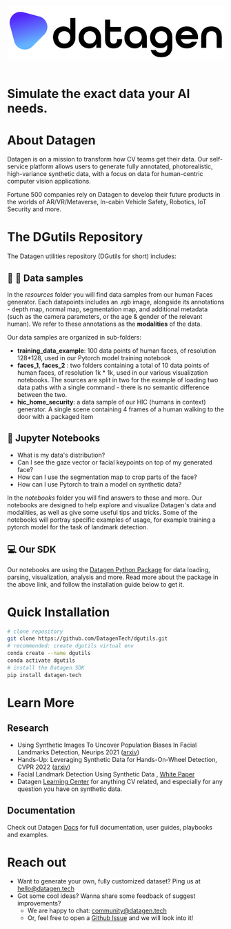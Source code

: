 <div align="center">
  <img src="docs/assets/datagen-logo.png" width="600"/>
 <br/><br/>
</div>
  

# **Simulate the exact data your AI needs.**

  <p align="center">
 

# About Datagen

Datagen is on a mission to transform how CV teams get their data. Our self-service platform allows users to generate fully annotated, photorealistic, high-variance synthetic data, with a focus on data for human-centric computer vision applications.

Fortune 500 companies rely on Datagen to develop their future products in the worlds of AR/VR/Metaverse, In-cabin Vehicle Safety, Robotics, IoT Security and more.

# The DGutils Repository
The Datagen utilities repository (DGutils for short) includes:

## :older_man: :older_woman: Data samples
In the _resources_ folder you will find data samples from our human Faces generator. Each datapoints includes an .rgb image, alongside its annotations - depth map, normal map, segmentation map, and additional metadata (such as the camera parameters, or the age & gender of the relevant human). We refer to these annotations as the **modalities** of the data.

Our data samples are organized in sub-folders:

 - **training_data_example**: 100 data points of human faces, of resolution 128*128, used in our Pytorch model training notebook
 - **faces_1**, **faces_2** : two folders containing a total of 10 data points of human faces, of resolution 1k * 1k, used in our various visualization notebooks. The sources are split in two for the example of loading two data paths with a single command - there is no semantic difference between the two. 
 - **hic_home_security**: a data sample of our HIC (humans in context) generator. A single scene containing 4 frames of a human walking to the door with a packaged item

## :notebook_with_decorative_cover: Jupyter Notebooks

 - What is my data's distribution?
 - Can I see the gaze vector or facial keypoints on top of my generated face?
 - How can I use the segmentation map to crop parts of the face?
 - How can I use Pytorch to train a model on synthetic data?

In the _notebooks_ folder you will find answers to these and more. Our notebooks are designed to help explore and visualize Datagen's data and modalities, as well as give some useful tips and tricks. Some of the notebooks will portray specific examples of usage, for example training a pytorch model for the task of landmark detection.

## :computer: Our SDK
Our notebooks are using the [Datagen Python Package](https://pypi.org/project/datagen-tech/) for data loading, parsing, visualization, analysis and more. Read more about the package in the above link, and follow the installation guide below to get it.

# Quick Installation
```bash
# clone repository
git clone https://github.com/DatagenTech/dgutils.git
# recommended: create dgutils virtual env
conda create --name dgutils
conda activate dgutils
# install the Datagen SDK
pip install datagen-tech
```


# Learn More
## Research 
-   Using Synthetic Images To Uncover Population Biases In Facial Landmarks Detection, Neurips 2021 ([arxiv](https://arxiv.org/pdf/2111.01683.pdf))
-   Hands-Up: Leveraging Synthetic Data for Hands-On-Wheel Detection, CVPR 2022 ([arxiv](https://arxiv.org/abs/2206.00148?context=cs))
- Facial Landmark Detection Using Synthetic Data , [White Paper](https://datagen.tech/ai/facial-landmark-detection-using-synthetic-data/) 
- Datagen [Learning Center](https://datagen.tech/guides/synthetic-data/synthetic-data/) for anything CV related, and especially for any question you have on synthetic data.

## Documentation

Check out Datagen [Docs](https://docs.datagen.tech/en/latest/) for full documentation, user guides, playbooks and examples.

# Reach out

- Want to generate your own, fully customized dataset? Ping us at [hello@datagen.tech](hello@datagen.tech)
- Got some cool ideas? Wanna share some feedback of suggest improvements?
   - We are happy to chat: [community@datagen.tech](community@datagen.tech)
   - Or, feel free to open a  [Github Issue](https://github.com/DatagenTech/dgutils/issues) and we will look into it!